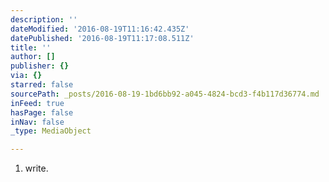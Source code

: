 ```yaml
---
description: ''
dateModified: '2016-08-19T11:16:42.435Z'
datePublished: '2016-08-19T11:17:08.511Z'
title: ''
author: []
publisher: {}
via: {}
starred: false
sourcePath: _posts/2016-08-19-1bd6bb92-a045-4824-bcd3-f4b117d36774.md
inFeed: true
hasPage: false
inNav: false
_type: MediaObject

---
```

1. write.